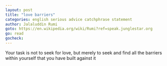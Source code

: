 ```yaml
---
layout: post
title: "love barriers"
categories: english serious advice catchphrase statement
author: Jalaluddin Rumi
goto: https://en.wikipedia.org/wiki/Rumi?ref=speak.junglestar.org
go: read
gocheck:
---
```

Your task is not to seek for love, but merely to seek and find all the barriers within yourself that you have built against it
